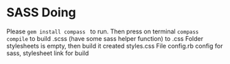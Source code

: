 # SASS Doing
Please `gem install compass ` to run.
Then press on terminal `compass compile` to build .scss (have some sass helper function) to .css
Folder stylesheets is empty, then build it created styles.css
File config.rb config for sass, stylesheet link for build

